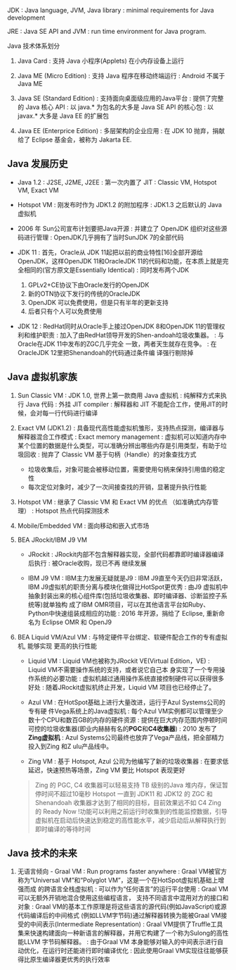 JDK
: Java language, JVM, Java library 
: minimal requirements for Java development

JRE
: Java SE API and JVM
: run time environment for Java program.

Java 技术体系划分
1. Java Card
   : 支持 Java 小程序(Applets) 在小内存设备上运行
   
2. Java ME (Micro Edition)
   : 支持 Java 程序在移动终端运行
   : Android 不属于 Java ME
   
3. Java SE (Standard Edition)
   : 支持面向桌面级应用的Java平台
   : 提供了完整的 Java 核心 API
   : 以 java.* 为包名的大多是 Java SE API 的核心包
   : 以 javax.* 大多是 Java EE 的扩展包

4. Java EE (Enterprice Edition)
   : 多层架构的企业应用
   : 在 JDK 10 抛弃，捐献给了 Eclipse 基金会，被称为 Jakarta EE.
   

## Java 发展历史
- Java 1.2
  : J2SE, J2ME, J2EE
  : 第一次内置了 JIT 
  : Classic VM, Hotspot VM, Exact VM

- Hotspot VM
  : 刚发布时作为 JDK1.2 的附加程序
  : JDK1.3 之后默认的 Java 虚拟机

- 2006 年 Sun公司宣布计划要把Java开源
  : 并建立了 OpenJDK 组织对这些源码进行管理
  : OpenJDK几乎拥有了当时SunJDK 7的全部代码

- JDK 11
  : 首先，Oracle从 JDK 11起把以前的商业特性[16]全部开源给OpenJDK，这样OpenJDK 11和OracleJDK 11的代码和功能，在本质上就是完全相同的(官方原文是Essentially Identical)
  : 同时发布两个JDK
    1. GPLv2+CE协议下由Oracle发行的OpenJDK
    2. 新的OTN协议下发行的传统的OracleJDK
    3. OpenJDK 可以免费使用，但是只有半年的更新支持
    4. 后者只有个人可以免费使用

- JDK 12
  : RedHat同时从Oracle手上接过OpenJDK 8和OpenJDK 11的管理权利和维护职责
  : 加入了由RedHat领导开发的Shen-andoah垃圾收集器。
  : 与Oracle在JDK 11中发布的ZGC几乎完全 一致，两者天生就存在竞争。
  : 在OracleJDK 12里把Shenandoah的代码通过条件编 译强行剔除掉
  
## Java 虚拟机家族

1. Sun Classic VM
   : JDK 1.0, 世界上第一款商用 Java 虚拟机
   : 纯解释方式来执行 Java 代码
   : 外挂 JIT compiler
   : 解释器和 JIT 不能配合工作，使用JIT的时候，会对每一行代码进行编译

2. Exact VM (JDK1.2)
   : 具备现代高性能虚拟机雏形，支持热点探测，编译器与解释器混合工作模式
   : Exact memory management 
   : 虚拟机可以知道内存中某个位置的数据是什么类型，可以准确分辨出哪些内存是引用类型，有助于垃圾回收
   : 抛弃了 Classic VM 基于句柄（Handle）的对象查找方式
     - 垃圾收集后，对象可能会被移动位置，需要使用句柄来保持引用值的稳定性
     - 每次定位对象时，减少了一次间接查找的开销，显著提升执行性能
     
3. Hotspot VM
   : 继承了 Classic VM 和 Exact VM 的优点 （如准确式内存管理）
   : Hotspot 热点代码探测技术

4. Mobile/Embedded VM
   : 面向移动和嵌入式市场

5. BEA JRockit/IBM J9 VM
   - JRockit
   : JRockit内部不包含解释器实现，全部代码都靠即时编译器编译后执行
   : 被Oracle收购，现已不再 继续发展
   
   - IBM J9 VM
   : IBM主力发展无疑就是J9
   : IBM J9直至今天仍旧非常活跃，IBM J9虚拟机的职责分离与模块化做得比HotSpot更优秀
   : 由J9 虚拟机中抽象封装出来的核心组件库(包括垃圾收集器、即时编译器、诊断监控子系统等)就单独构 成了IBM OMR项目，可以在其他语言平台如Ruby、Python中快速组装成相应的功能
   : 2016 年开源，捐给了 Eclipse, 重新命名为 Eclipse OMR 和 OpenJ9

6. BEA Liquid VM/Azul VM
   : 与特定硬件平台绑定、软硬件配合工作的专有虚拟机, 能够实现 更高的执行性能
   - Liquid VM
   : Liquid VM也被称为JRockit VE(Virtual Edition，VE)
   : Liquid VM不需要操作系统的支持，或者说它自己本 身实现了一个专用操作系统的必要功能
   : 虚拟机越过通用操作系统直接控制硬件可以获得很多好处
   : 随着JRockit虚拟机终止开发，Liquid VM 项目也已经停止了。
   - Azul VM
   : 在HotSpot基础上进行大量改进，运行于Azul Systems公司的专有硬 件Vega系统上的Java虚拟机
   : 每个Azul VM实例都可以管理至少数十个CPU和数百GB的内存的硬件资源
   : 提供在巨大内存范围内停顿时间可控的垃圾收集器(即业内赫赫有名的**PGC**和**C4收集器**)
   : 2010 发布了 **Zing虚拟机**
   : Azul Systems公司最终也放弃了Vega产品线，把全部精力投入到Zing 和Z ulu产品线中。
   
   - Zing VM
   : 基于 Hotspot, Azul 公司为他编写了新的垃圾收集器
   : 在要求低延迟，快速预热等场景，Zing VM 要比 Hotspot 表现更好
   > Zing 的 PGC, C4 收集器可以轻易支持 TB 级别的Java 堆内存，保证暂停时间不超过10毫秒
   > Hotspot 一直到 JDK11 和 JDK12 的 ZGC 和 Shenandoah 收集器才达到了相同的目标，目前效果远不如 C4
   > Zing 的 Ready Now !功能可以利用之前运行时收集到的性能监控数据，引导虚拟机在启动后快速达到稳定的高性能水平，减少启动后从解释执行到即时编译的等待时间
  
## Java 技术的未来

1. 无语言倾向 - Graal VM
   : Run programs faster anywhere
   : Graal VM被官方称为“Universal VM”和“Polyglot VM”，这是一个在HotSpot虚拟机基础上增强而成 的跨语言全栈虚拟机
   : 可以作为“任何语言”的运行平台使用
   : Graal VM可以无额外开销地混合使用这些编程语言， 支持不同语言中混用对方的接口和对象
   : Graal VM的基本工作原理是将这些语言的源代码(例如JavaScript)或源代码编译后的中间格式 (例如LLVM字节码)通过解释器转换为能被Graal VM接受的中间表示(Intermediate Representation)
   : Graal VM提供了Truffle工具集来快速构建面向一种新语言的解释器，并用它构建了一个称为Sulong的高性能LLVM 字节码解释器。
   : 由于Graal VM 本身能够对输入的中间表示进行自动优化，在运行时还能进行即时编译优化
   : 因此使用Graal VM实现往往能够获得比原生编译器更优秀的执行效率

     
     
